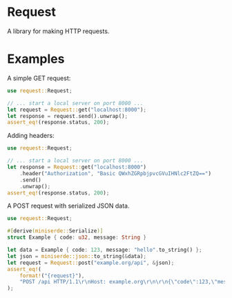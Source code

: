 # Request

A library for making HTTP requests.

# Examples

A simple GET request:
```rust
use request::Request;

// ... start a local server on port 8000 ...
let request = Request::get("localhost:8000");
let response = request.send().unwrap();
assert_eq!(response.status, 200);
```

Adding headers:
```rust
use request::Request;

// ... start a local server on port 8000 ...
let response = Request::get("localhost:8000")
    .header("Authorization", "Basic QWxhZGRpbjpvcGVuIHNlc2FtZQ==")
    .send()
    .unwrap();
assert_eq!(response.status, 200);
```

A POST request with serialized JSON data.
```rust
use request::Request;

#[derive(miniserde::Serialize)]
struct Example { code: u32, message: String }

let data = Example { code: 123, message: "hello".to_string() };
let json = miniserde::json::to_string(&data);
let request = Request::post("example.org/api", &json);
assert_eq!(
    format!("{request}"),
    "POST /api HTTP/1.1\r\nHost: example.org\r\n\r\n{\"code\":123,\"message\":\"hello\"}"
);
```